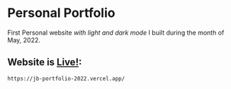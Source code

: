 # Personal Portfolio

First Personal website _with light and dark mode_ I built during the month of May, 2022.

## Website is [Live!](https://jb-portfolio-2022.vercel.app/):

```bash
https://jb-portfolio-2022.vercel.app/
```
